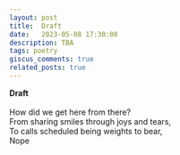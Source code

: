 ```yaml
---
layout: post
title:  Draft
date:   2023-05-08 17:30:00
description: TBA
tags: poetry
giscus_comments: true
related_posts: true
---
```


<div class="poem">
<b>Draft</b><br><br>How did we get here from there?<br>From sharing smiles through joys and tears,<br>To calls scheduled being weights to bear,<br>Nope<br></div>